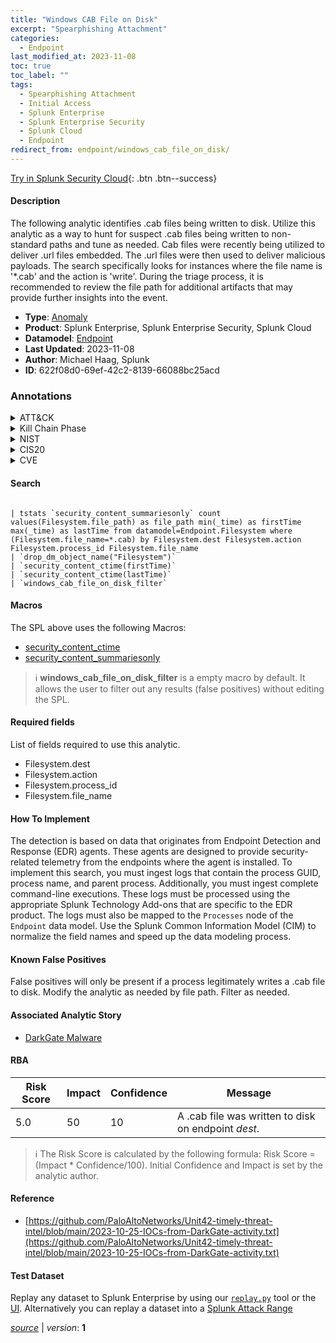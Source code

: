 ```yaml
---
title: "Windows CAB File on Disk"
excerpt: "Spearphishing Attachment"
categories:
  - Endpoint
last_modified_at: 2023-11-08
toc: true
toc_label: ""
tags:
  - Spearphishing Attachment
  - Initial Access
  - Splunk Enterprise
  - Splunk Enterprise Security
  - Splunk Cloud
  - Endpoint
redirect_from: endpoint/windows_cab_file_on_disk/
---
```




[Try in Splunk Security Cloud](https://www.splunk.com/en_us/cyber-security.html){: .btn .btn--success}

#### Description

The following analytic identifies .cab files being written to disk. Utilize this analytic as a way to hunt for suspect .cab files being written to non-standard paths and tune as needed. Cab files were recently being utilized to deliver .url files embedded. The .url files were then used to deliver malicious payloads. The search specifically looks for instances where the file name is &#39;*.cab&#39; and the action is &#39;write&#39;. During the triage process, it is recommended to review the file path for additional artifacts that may provide further insights into the event.

- **Type**: [Anomaly](https://github.com/splunk/security_content/wiki/Detection-Analytic-Types)
- **Product**: Splunk Enterprise, Splunk Enterprise Security, Splunk Cloud
- **Datamodel**: [Endpoint](https://docs.splunk.com/Documentation/CIM/latest/User/Endpoint)
- **Last Updated**: 2023-11-08
- **Author**: Michael Haag, Splunk
- **ID**: 622f08d0-69ef-42c2-8139-66088bc25acd

### Annotations
<details>
  <summary>ATT&CK</summary>

<div markdown="1">

#### [ATT&CK](https://attack.mitre.org/)

| ID          | Technique   | Tactic         |
| ----------- | ----------- |--------------- |
| [T1566.001](https://attack.mitre.org/techniques/T1566/001/) | Spearphishing Attachment | Initial Access |

</div>
</details>


<details>
  <summary>Kill Chain Phase</summary>

<div markdown="1">

* Delivery


</div>
</details>


<details>
  <summary>NIST</summary>

<div markdown="1">

* DE.AE



</div>
</details>

<details>
  <summary>CIS20</summary>

<div markdown="1">

* CIS 10



</div>
</details>

<details>
  <summary>CVE</summary>

<div markdown="1">


</div>
</details>


#### Search

```

| tstats `security_content_summariesonly` count values(Filesystem.file_path) as file_path min(_time) as firstTime max(_time) as lastTime from datamodel=Endpoint.Filesystem where (Filesystem.file_name=*.cab) by Filesystem.dest Filesystem.action Filesystem.process_id Filesystem.file_name 
| `drop_dm_object_name("Filesystem")` 
| `security_content_ctime(firstTime)` 
| `security_content_ctime(lastTime)` 
| `windows_cab_file_on_disk_filter`
```

#### Macros
The SPL above uses the following Macros:
* [security_content_ctime](https://github.com/splunk/security_content/blob/develop/macros/security_content_ctime.yml)
* [security_content_summariesonly](https://github.com/splunk/security_content/blob/develop/macros/security_content_summariesonly.yml)

> :information_source:
> **windows_cab_file_on_disk_filter** is a empty macro by default. It allows the user to filter out any results (false positives) without editing the SPL.



#### Required fields
List of fields required to use this analytic.
* Filesystem.dest
* Filesystem.action
* Filesystem.process_id
* Filesystem.file_name



#### How To Implement
The detection is based on data that originates from Endpoint Detection and Response (EDR) agents. These agents are designed to provide security-related telemetry from the endpoints where the agent is installed. To implement this search, you must ingest logs that contain the process GUID, process name, and parent process. Additionally, you must ingest complete command-line executions. These logs must be processed using the appropriate Splunk Technology Add-ons that are specific to the EDR product. The logs must also be mapped to the `Processes` node of the `Endpoint` data model. Use the Splunk Common Information Model (CIM) to normalize the field names and speed up the data modeling process.
#### Known False Positives
False positives will only be present if a process legitimately writes a .cab file to disk. Modify the analytic as needed by file path. Filter as needed.

#### Associated Analytic Story
* [DarkGate Malware](/stories/darkgate_malware)




#### RBA

| Risk Score  | Impact      | Confidence   | Message      |
| ----------- | ----------- |--------------|--------------|
| 5.0 | 50 | 10 | A .cab file was written to disk on endpoint $dest$. |


> :information_source:
> The Risk Score is calculated by the following formula: Risk Score = (Impact * Confidence/100). Initial Confidence and Impact is set by the analytic author.


#### Reference

* [https://github.com/PaloAltoNetworks/Unit42-timely-threat-intel/blob/main/2023-10-25-IOCs-from-DarkGate-activity.txt](https://github.com/PaloAltoNetworks/Unit42-timely-threat-intel/blob/main/2023-10-25-IOCs-from-DarkGate-activity.txt)



#### Test Dataset
Replay any dataset to Splunk Enterprise by using our [`replay.py`](https://github.com/splunk/attack_data#using-replaypy) tool or the [UI](https://github.com/splunk/attack_data#using-ui).
Alternatively you can replay a dataset into a [Splunk Attack Range](https://github.com/splunk/attack_range#replay-dumps-into-attack-range-splunk-server)




[*source*](https://github.com/splunk/security_content/tree/develop/detections/endpoint/windows_cab_file_on_disk.yml) \| *version*: **1**